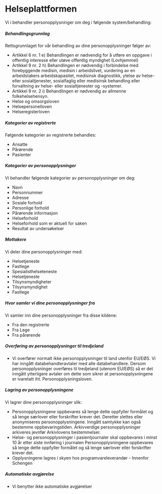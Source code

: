 # Helseplattformen


  

Vi i behandler personopplysninger om deg i følgende system/behandling:

  

##### Behandlingsgrunnlag

Rettsgrunnlaget for vår behandling av dine personopplysninger følger av:

*   Artikkel 6 nr. 1 e) Behandlingen er nødvendig for å utføre en oppgave i offentlig interesse eller utøve offentlig myndighet (Lovhjemmel)
*   Artikkel 9 nr. 2 h) Behandlingen er nødvendig i forbindelse med forebyggende medisin, medisin i arbeidslivet, vurdering av en arbeidstakers arbeidskapasitet, medisinsk diagnostikk, ytelse av helse- eller sosialtjenester, sosialfaglig eller medisinsk behandling eller forvaltning av helse- eller sosialtjenester og -systemer.
*   Artikkel 9 nr. 2 i) Behandlingen er nødvendig av allmenne folkehelsehensyn.
*   Helse og omsorgsloven
*   Helsepersonelloven
*   Helseregisterloven

##### Kategorier av registrerte

Følgende kategorier av registrerte behandles:

*   Ansatte
*   Pårørende
*   Pasienter

##### Kategorier av personopplysninger

Vi behandler følgende kategorier av personopplysninger om deg:

*   Navn
*   Personnummer
*   Adresse
*   Sosiale forhold
*   Personlige forhold
*   Pårørende informasjon
*   Helseforhold
*   Helseforhold som er aktuell for saken
*   Resultat av undersøkelser

##### Mottakere

Vi deler dine personopplysninger med:

*   Helsetjeneste
*   Fastlege
*   Spesialisthelseteneste
*   Helsetjeneste
*   Tilsynsmyndigheter
*   Tilsynsmyndighet
*   Fastlege

##### Hvor samler vi dine personopplysninger fra

Vi samler inn dine personopplysninger fra disse kildene:

*   Fra den registrerte
*   Fra Lege
*   Fra pårørende

##### Overføring av personopplysninger til tredjeland

*   Vi overfører normalt ikke personopplysninger til land utenfor EU/EØS. Vi har inngått databehandleravtaler med alle databehandlere. Dersom personopplysninger overføres til tredjeland (utenom EU/EØS) så er det inngått ytterligere avtaler om dette som sikrer at personopplysningene er ivaretatt iht. Personopplysningsloven.

##### Lagring av personopplysningene

Vi lagrer dine personopplysninger slik:

*   Personopplysningene oppbevares så lenge dette oppfyller formålet og så lenge særlover eller forskrifter krever det. Deretter slettes eller anonymiseres personopplysningene. Inngått samtykke kan også bestemme oppbevaringstiden. Arkivverdige personopplysninger arkiveres jevnfør Arkivlovens bestemmelser.
*   Helse- og personopplysninger i pasientjournaler skal oppbevares i minst 10 år etter siste innføring i journalen Personopplysningene oppbevares så lenge dette oppfyller formålet og så lenge særlover eller forskrifter krever det.
*   Opplysningene lagres i skyen hos programvareleverandør - Innenfor Schengen

##### Automatiske avgjørelse

*   Vi benytter ikke automatiske avgjørelser